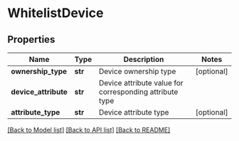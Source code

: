 # WhitelistDevice

## Properties
Name | Type | Description | Notes
------------ | ------------- | ------------- | -------------
**ownership_type** | **str** | Device ownership type | [optional] 
**device_attribute** | **str** | Device attribute value for corresponding attribute type | 
**attribute_type** | **str** | Device attribute type | [optional] 

[[Back to Model list]](../README.md#documentation-for-models) [[Back to API list]](../README.md#documentation-for-api-endpoints) [[Back to README]](../README.md)


